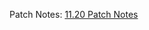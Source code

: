 Patch Notes: 
[11.20 Patch Notes](https://tonneh.github.io/GitHub-Pages-Project/updates/11.20%20patch%20notes.html)
